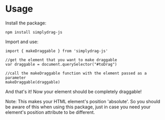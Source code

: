 # Usage

Install the package:
```
npm install simplydrag-js
```

Import and use:
```
import { makeDraggable } from 'simplydrag-js'

//get the element that you want to make draggable
var draggable = document.querySelector("#toDrag")

//call the makeDraggable function with the element passed as a parameter
makeDraggable(draggable)
```


And that's it! Now your element should be completely draggable!

Note: This makes your HTML element's position 'absolute'. So you should be aware of this when using this package, just in case you need your element's position attribute to be different.